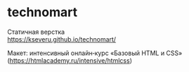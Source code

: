 # technomart
Статичная верстка<br>
https://kseveru.github.io/technomart/

Макет: интенсивный онлайн‑курс «Базовый HTML и CSS» (https://htmlacademy.ru/intensive/htmlcss)
